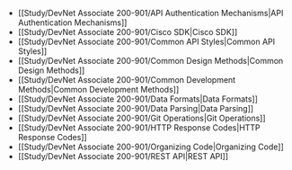- [[Study/DevNet Associate 200-901/API Authentication Mechanisms|API Authentication Mechanisms]]
- [[Study/DevNet Associate 200-901/Cisco SDK|Cisco SDK]]
- [[Study/DevNet Associate 200-901/Common API Styles|Common API Styles]]
- [[Study/DevNet Associate 200-901/Common Design Methods|Common Design Methods]]
- [[Study/DevNet Associate 200-901/Common Development Methods|Common Development Methods]]
- [[Study/DevNet Associate 200-901/Data Formats|Data Formats]]
- [[Study/DevNet Associate 200-901/Data Parsing|Data Parsing]]
- [[Study/DevNet Associate 200-901/Git Operations|Git Operations]]
- [[Study/DevNet Associate 200-901/HTTP Response Codes|HTTP Response Codes]]
- [[Study/DevNet Associate 200-901/Organizing Code|Organizing Code]]
- [[Study/DevNet Associate 200-901/REST API|REST API]]
